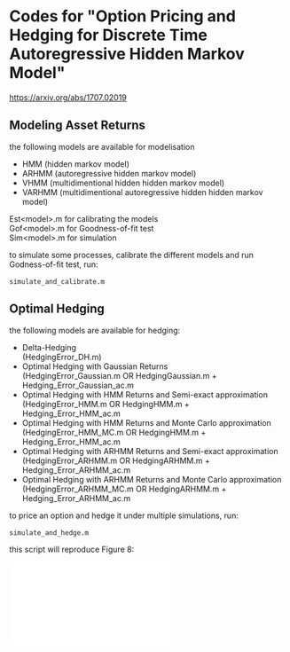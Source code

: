 # Codes for "Option Pricing and Hedging for Discrete Time Autoregressive Hidden Markov Model"
https://arxiv.org/abs/1707.02019

## Modeling Asset Returns 

the following models are available for modelisation
* HMM (hidden markov model)
* ARHMM (autoregressive hidden markov model)
* VHMM (multidimentional hidden hidden markov model)
* VARHMM (multidimentional autoregressive hidden hidden markov model)

Est\<model\>.m for calibrating the models <br />
Gof\<model\>.m for Goodness-of-fit test <br />
Sim\<model\>.m for simulation <br />


to simulate some processes, calibrate the different models and run Godness-of-fit test, run:
```
simulate_and_calibrate.m
```

## Optimal Hedging

the following models are available for hedging:
* Delta-Hedging <br /> (HedgingError_DH.m) 
* Optimal Hedging with Gaussian Returns <br /> (HedgingError_Gaussian.m OR HedgingGaussian.m + Hedging_Error_Gaussian_ac.m 
* Optimal Hedging with HMM Returns and Semi-exact approximation <br /> (HedgingError_HMM.m OR HedgingHMM.m + Hedging_Error_HMM_ac.m 
* Optimal Hedging with HMM Returns and Monte Carlo approximation <br /> (HedgingError_HMM_MC.m OR HedgingHMM.m + Hedging_Error_HMM_ac.m 
* Optimal Hedging with ARHMM Returns and Semi-exact approximation <br />(HedgingError_ARHMM.m OR HedgingARHMM.m + Hedging_Error_ARHMM_ac.m 
* Optimal Hedging with ARHMM Returns and Monte Carlo approximation <br /> (HedgingError_ARHMM_MC.m OR HedgingARHMM.m + Hedging_Error_ARHMM_ac.m 


to price an option and hedge it under multiple simulations, run:
```
simulate_and_hedge.m
```

this script will reproduce Figure 8:

![](simulate_and_hedge_fig.pdf)





